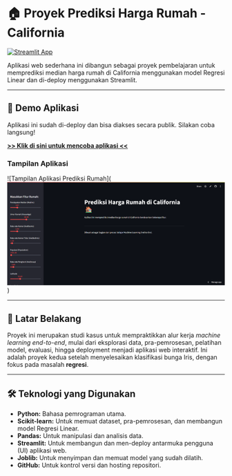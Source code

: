 # 🏠 Proyek Prediksi Harga Rumah - California

[![Streamlit App](https://static.streamlit.io/badges/streamlit_badge_black_white.svg)](https://prediksi-harga-rumah-app-fbvgk6uovqdhpafdbjehgf.streamlit.app/)

Aplikasi web sederhana ini dibangun sebagai proyek pembelajaran untuk memprediksi median harga rumah di California menggunakan model Regresi Linear dan di-deploy menggunakan Streamlit.

---

## 🚀 Demo Aplikasi

Aplikasi ini sudah di-deploy dan bisa diakses secara publik. Silakan coba langsung!

**[>> Klik di sini untuk mencoba aplikasi <<](https://prediksi-harga-rumah-app-fbvgk6uovqdhpafdbjehgf.streamlit.app/)**

### Tampilan Aplikasi

![Tampilan Aplikasi Prediksi Rumah](![alt text](image.png))

---

## 📖 Latar Belakang

Proyek ini merupakan studi kasus untuk mempraktikkan alur kerja _machine learning end-to-end_, mulai dari eksplorasi data, pra-pemrosesan, pelatihan model, evaluasi, hingga deployment menjadi aplikasi web interaktif. Ini adalah proyek kedua setelah menyelesaikan klasifikasi bunga Iris, dengan fokus pada masalah **regresi**.

---

## 🛠️ Teknologi yang Digunakan

- **Python:** Bahasa pemrograman utama.
- **Scikit-learn:** Untuk memuat dataset, pra-pemrosesan, dan membangun model Regresi Linear.
- **Pandas:** Untuk manipulasi dan analisis data.
- **Streamlit:** Untuk membangun dan men-deploy antarmuka pengguna (UI) aplikasi web.
- **Joblib:** Untuk menyimpan dan memuat model yang sudah dilatih.
- **GitHub:** Untuk kontrol versi dan hosting repositori.
